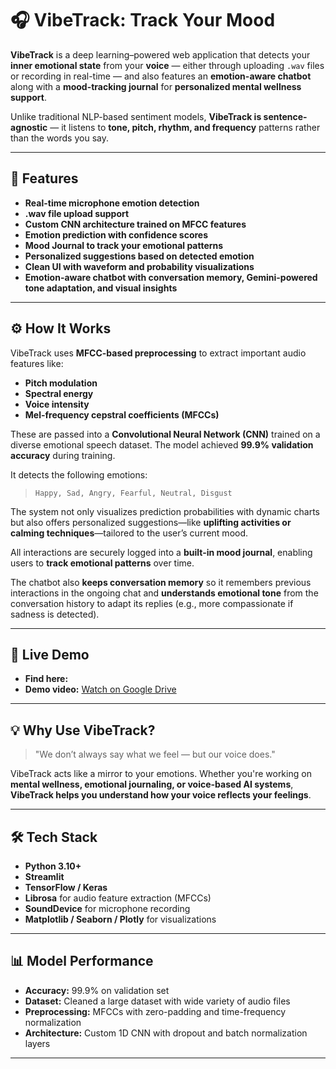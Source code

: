 # 🎧 VibeTrack: Track Your Mood

**VibeTrack** is a deep learning–powered web application that detects your **inner emotional state** from your **voice** — either through uploading `.wav` files or recording in real-time — and also features an **emotion-aware chatbot** along with a **mood-tracking journal** for **personalized mental wellness support**.

Unlike traditional NLP-based sentiment models, **VibeTrack is sentence-agnostic** — it listens to **tone, pitch, rhythm, and frequency** patterns rather than the words you say.

---

## 🚀 Features

- **Real-time microphone emotion detection**
- **.wav file upload support**
- **Custom CNN architecture trained on MFCC features**
- **Emotion prediction with confidence scores**
- **Mood Journal to track your emotional patterns**
- **Personalized suggestions based on detected emotion**
- **Clean UI with waveform and probability visualizations**
- **Emotion-aware chatbot with conversation memory, Gemini-powered tone adaptation, and visual insights**

---

## ⚙️ How It Works

VibeTrack uses **MFCC-based preprocessing** to extract important audio features like:

- **Pitch modulation**
- **Spectral energy**
- **Voice intensity**
- **Mel-frequency cepstral coefficients (MFCCs)**

These are passed into a **Convolutional Neural Network (CNN)** trained on a diverse emotional speech dataset. The model achieved **99.9% validation accuracy** during training.

It detects the following emotions:

> `Happy, Sad, Angry, Fearful, Neutral, Disgust`

The system not only visualizes prediction probabilities with dynamic charts but also offers personalized suggestions—like **uplifting activities or calming techniques**—tailored to the user’s current mood. 

All interactions are securely logged into a **built-in mood journal**, enabling users to **track emotional patterns** over time.

The chatbot also **keeps conversation memory** so it remembers previous interactions in the ongoing chat and **understands emotional tone** from the conversation history to adapt its replies (e.g., more compassionate if sadness is detected).

---

## 🎥 Live Demo

- **Find here:**  
- **Demo video:** [Watch on Google Drive](https://drive.google.com/file/d/1ow1KIWIiqMHQIy5jEuyA1xRvyxLcmsvJ/view?usp=sharing)

---

## 💡 Why Use VibeTrack?

> "We don’t always say what we feel — but our voice does."

VibeTrack acts like a mirror to your emotions. Whether you're working on **mental wellness, emotional journaling, or voice-based AI systems**, **VibeTrack helps you understand how your voice reflects your feelings**.

---

## 🛠️ Tech Stack

- **Python 3.10+**
- **Streamlit**
- **TensorFlow / Keras**
- **Librosa** for audio feature extraction (MFCCs)
- **SoundDevice** for microphone recording
- **Matplotlib / Seaborn / Plotly** for visualizations

---

## 📊 Model Performance

- **Accuracy:** 99.9% on validation set  
- **Dataset:** Cleaned a large dataset with wide variety of audio files  
- **Preprocessing:** MFCCs with zero-padding and time-frequency normalization  
- **Architecture:** Custom 1D CNN with dropout and batch normalization layers  

---
